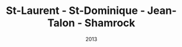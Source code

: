 ---
title: St-Laurent ‐ St-Dominique ‐ Jean-Talon - Shamrock
date: '2013'
type: ruelle_verte
district: 'Rosemont'
position: { lng: -73.61720513496377, lat: 45.534655548805716 }
---